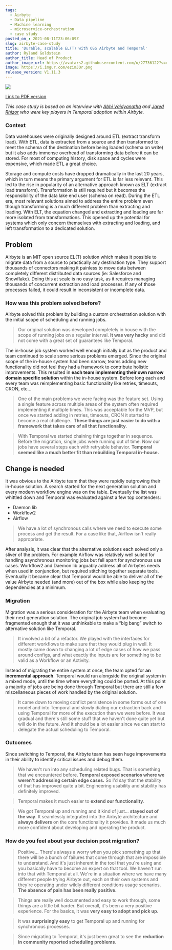 ```yaml
---
tags:
  - Airbyte
  - Data pipeline
  - Machine learning
  - microservice-orchestration
  - case study
posted_on_: 2021-08-11T23:06:09Z
slug: airbyte-case-study
title: 'Durable, scalable EL(T) with OSS Airbyte and Temporal'
author: Ryland Goldstein
author_title: Head of Product
author_image_url: https://avatars2.githubusercontent.com/u/27736122?s=460&u=7b6a3e58ec7ed7157f23f51e91a2f4cd2028d606&v=4
image: https://i.imgur.com/ezimJOr.png
release_version: V1.11.3
---
```


<img class="case-study-header" src='https://i.imgur.com/ezimJOr.png' />

[Link to PDF version](http://temporal.io/case-studies/airbyte-case-study.pdf)

<!--truncate-->

*This case study is based on an interview with [Abhi Vaidyanatha](https://www.linkedin.com/in/avaidyanatha/) and [Jared Rhizor](https://www.linkedin.com/in/jrhizor/) who were key players in Temporal adoption within Airbyte.*

### Context

Data warehouses were originally designed around ETL (extract transform load). With ETL, data is extracted from a source and then transformed to meet the schema of the destination before being loaded (schema on write) but it also adds immense overhead of transforming data before it can be stored. For most of computing history, disk space and cycles were expensive, which made ETL a great choice.

Storage and compute costs have dropped dramatically in the last 20 years, which in turn means the primary argument for ETL is far less relevant. This led to the rise in popularity of an alternative approach known as ELT (extract load transform). Transformation is still required but it becomes the responsibility of the data lake end user (schema on read). During the ETL era, most relevant solutions aimed to address the entire problem even though transforming is a much different problem than extracting and loading. With ELT, the equation changed and extracting and loading are far more isolated from transformations. This opened up the potential for systems which only concern themselves with extracting and loading, and left transformation to a dedicated solution.

## Problem

Airbyte is an MIT open source EL(T) solution which makes it possible to migrate data from a source to practically any destination type. They support thousands of connectors making it painless to move data between completely different distributed data sources (ie: Salesforce and Snowflake). Doing this at scale is no easy task, as it requires managing thousands of concurrent extraction and load processes. If any of those processes failed, it could result in inconsistent or incomplete data.

### How was this problem solved before?

Airbyte solved this problem by building a custom orchestration solution with the initial scope of scheduling and running jobs.

> Our original solution was developed completely in house with the scope of running jobs on a regular interval. **It was very hacky** and did not come with a great set of guarantees like Temporal.

The in-house job system worked well enough initially but as the product and team continued to scale some serious problems emerged. Since the original scope of the in-house system had been narrow, teams adding new functionality did not feel they had a framework to contribute holistic improvements. This resulted in **each team implementing their own narrow domain specific solution** within the in-house system. Before long each and every team was reimplementing basic functionality like retries, timeouts, CRON, etc...

> One of the main problems we were facing was the feature set. Using a single feature across multiple areas of the system often required implementing it multiple times. This was acceptable for the MVP, but once we started adding in retries, timeouts, CRON it started to become a real challenge.. **These things are just easier to do with a framework that takes care of all that functionality**.

> With Temporal we started chaining things together in sequence. Before the migration, single jobs were running out of time. Now our jobs have several steps each with retryable behavior. **Temporal seemed like a much better fit than rebuilding Temporal in-house.**

## Change is needed

It was obvious to the Airbyte team that they were rapidly outgrowing their in-house solution. A search started for the next generation solution and every modern workflow engine was on the table. Eventually the list was whittled down and Temporal was evaluated against a few top contenders:

- Daemon lib
- Workflow2
- Airflow

> We have a lot of synchronous calls where we need to execute some process and get the result. For a case like that, Airflow isn't really appropriate.

After analysis, it was clear that the alternative solutions each solved only a sliver of the problem. For example Airflow was relatively well suited for handling asynchronous monitoring jobs but fell apart for synchronous use cases. Workflow2 and Daemon lib arguably address all of Airbytes needs when used in conjunction, but required stitching together separate tools. Eventually it became clear that Temporal would be able to deliver all of the value Airbyte needed (and more) out of the box while also keeping the dependencies at a minimum.

### Migration

Migration was a serious consideration for the Airbyte team when evaluating their next generation solution. The original job system had become fragmented enough that it was unthinkable to make a “big bang” switch to alternative solution like Temporal.

> It involved a bit of a refactor. We played with the interfaces for different workflows to make sure that they would plug in well. It mostly came down to changing a lot of edge cases of how we pass around configs, and what exactly the inputs are for something to be valid as a Workflow or an Activity.

Instead of migrating the entire system at once, the team opted for **an incremental approach**. Temporal would run alongside the original system in a mixed mode, until the time where everything could be ported. At this point a majority of jobs are being done through Temporal but there are still a few miscellaneous pieces of work handled by the original solution.

> It came down to moving conflict persistence in some forms out of one model and into Temporal and slowly dialing our extraction back and using Temporal for more of the execution than we were before. It was gradual and there's still some stuff that we haven't done quite yet but will do in the future. And it should be a lot easier since we can start to delegate the actual scheduling to Temporal.

### Outcomes

Since switching to Temporal, the Airbyte team has seen huge improvements in their ability to identify critical issues and debug them.

> We haven't run into any scheduling related bugs. That is something that we encountered before. **Temporal exposed scenarios where we weren't addressing certain edge cases.** So I'd say that the stability of that has improved quite a bit. Engineering usability and stability has definitely improved.

> Temporal makes it much easier to **extend our functionality**.

> We got Temporal up and running and it kind of just... **stayed out of the way**. It seamlessly integrated into the Airbyte architecture and **always delivers** on the core functionality it provides. It made us much more confident about developing and operating the product.

### **How do you feel about your decision post migration?**

> Positive... There's always a worry when you pick something up that there will be a bunch of failures that come through that are impossible to understand. And it's just inherent in the tool that you're using and you basically have to become an expert on that tool. We haven't run into that with Temporal at all. We're in a situation where we have many different people trying Airbyte out, each on their own systems and they're operating under wildly different conditions usage scenarios. **The absence of pain has been really positive.**

> Things are really well documented and easy to work through, some things are a little bit harder. But overall, it's been a very positive experience. For the basics, it was **very easy to adopt and pick up.**

> It was **surprisingly easy** to get Temporal up and running for synchronous processes.

> Since migrating to Temporal, it's just been great to see the **reduction in community reported scheduling problems**.
